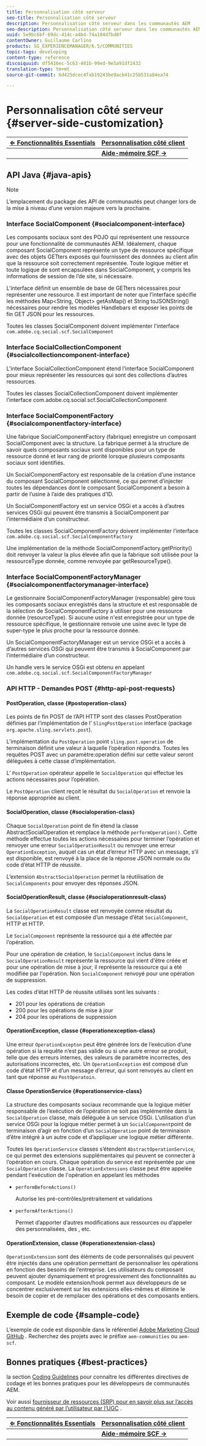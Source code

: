 ```yaml
---
title: Personnalisation côté serveur
seo-title: Personnalisation côté serveur
description: Personnalisation côté serveur dans les communautés AEM
seo-description: Personnalisation côté serveur dans les communautés AEM
uuid: 5e9bc6bf-69dc-414c-a4bd-74a104d7bd8f
contentOwner: Guillaume Carlino
products: SG_EXPERIENCEMANAGER/6.5/COMMUNITIES
topic-tags: developing
content-type: reference
discoiquuid: df5416ec-5c63-481b-99ed-9e5a91df2432
translation-type: tm+mt
source-git-commit: 6d425dcec4fab19243be9acb41c25b531a84ea74

---
```



# Personnalisation côté serveur {#server-side-customization}

| **[⇐ Fonctionnalités Essentials](essentials.md)** | **[Personnalisation côté client](client-customize.md)** |
|---|---|
|  | **[Aide-mémoire SCF →](handlebars-helpers.md)** |

## API Java {#java-apis}

>[!NOTE]
>
>L’emplacement du package des API de communautés peut changer lors de la mise à niveau d’une version majeure vers la prochaine.


### Interface SocialComponent {#socialcomponent-interface}

Les composants sociaux sont des POJO qui représentent une ressource pour une fonctionnalité de communautés AEM. Idéalement, chaque composant SocialComponent représente un type de ressource spécifique avec des objets GETters exposés qui fournissent des données au client afin que la ressource soit correctement représentée. Toute logique métier et toute logique de  sont encapsulées dans SocialComponent, y compris les informations de session de l’de site, si nécessaire.

L’interface définit un ensemble de base de GETters nécessaires pour représenter une ressource. Il est important de noter que l’interface spécifie les méthodes Map&lt;String, Object> getAsMap() et String toJSONString() nécessaires pour rendre les modèles Handlebars et exposer les points de fin GET JSON pour les ressources.

Toutes les classes SocialComponent doivent implémenter l’interface `com.adobe.cq.social.scf.SocialComponent`

### Interface SocialCollectionComponent {#socialcollectioncomponent-interface}

L’interface SocialCollectionComponent étend l’interface SocialComponent pour mieux représenter les ressources qui sont des collections d’autres ressources.

Toutes les classes SocialCollectionComponent doivent implémenter l’interface com.adobe.cq.social.scf.SocialCollectionComponent

### Interface SocialComponentFactory {#socialcomponentfactory-interface}

Une fabrique SocialComponentFactory (fabrique) enregistre un composant SocialComponent avec la structure. La fabrique permet à la structure de savoir quels composants sociaux sont disponibles pour un type de ressource donné et leur rang de priorité lorsque plusieurs composants sociaux sont identifiés.

Un SocialComponentFactory est responsable de la création d’une instance du composant SocialComponent sélectionné, ce qui permet d’injecter toutes les dépendances dont le composant SocialComponent a besoin à partir de l’usine à l’aide des pratiques d’ID.

Un SocialComponentFactory est un service OSGi et a accès à d’autres services OSGi qui peuvent être transmis à SocialComponent par l’intermédiaire d’un constructeur.

Toutes les classes SocialComponentFactory doivent implémenter l’interface `com.adobe.cq.social.scf.SocialComponentFactory`

Une implémentation de la méthode SocialComponentFactory.getPriority() doit renvoyer la valeur la plus élevée afin que la fabrique soit utilisée pour la ressourceType donnée, comme renvoyée par getResourceType().

### Interface SocialComponentFactoryManager {#socialcomponentfactorymanager-interface}

Le gestionnaire SocialComponentFactoryManager (responsable) gère tous les composants sociaux enregistrés dans la structure et est responsable de la sélection de SocialComponentFactory à utiliser pour une ressource donnée (resourceType). Si aucune usine n&#39;est enregistrée pour un type de ressource spécifique, le gestionnaire renvoie une usine avec le type de super-type le plus proche pour la ressource donnée.

Un SocialComponentFactoryManager est un service OSGi et a accès à d’autres services OSGi qui peuvent être transmis à SocialComponent par l’intermédiaire d’un constructeur.

Un handle vers le service OSGi est obtenu en appelant `com.adobe.cq.social.scf.SocialComponentFactoryManager`

### API HTTP - Demandes POST {#http-api-post-requests}

#### PostOperation, classe {#postoperation-class}

Les points de fin POST de l’API HTTP sont des classes PostOperation définies par l’implémentation de l’ `SlingPostOperation` interface (package `org.apache.sling.servlets.post`).

L’implémentation du `PostOperation` point `sling.post.operation` de terminaison définit une valeur à laquelle l’opération répondra. Toutes les requêtes POST avec un paramètre:operation défini sur cette valeur seront déléguées à cette classe d’implémentation.

L’ `PostOperation` opérateur appelle le `SocialOperation` qui effectue les actions nécessaires pour l’opération.

Le `PostOperation` client reçoit le résultat du `SocialOperation` et renvoie la réponse appropriée au client.

#### SocialOperation, classe {#socialoperation-class}

Chaque `SocialOperation` point de fin étend la classe AbstractSocialOperation et remplace la méthode `performOperation()`. Cette méthode effectue toutes les actions nécessaires pour terminer l’opération et renvoyer une erreur `SocialOperationResult` ou renvoyer une erreur `OperationException`, auquel cas un état d’erreur HTTP avec un message, s’il est disponible, est renvoyé à la place de la réponse JSON normale ou du code d’état HTTP de réussite.

L’extension `AbstractSocialOperation` permet la réutilisation de `SocialComponents` pour envoyer des réponses JSON.

#### SocialOperationResult, classe {#socialoperationresult-class}

La `SocialOperationResult` classe est renvoyée comme résultat du `SocialOperation` et est composée d’un message d’état `SocialComponent`, HTTP et HTTP.

Le `SocialComponent` représente la ressource qui a été affectée par l’opération.

Pour une opération de création, le `SocialComponent` inclus dans le `SocialOperationResult` représente la ressource qui vient d&#39;être créée et pour une opération de mise à jour, il représente la ressource qui a été modifiée par l&#39;opération. Non `SocialComponent` renvoyé pour une opération de suppression.

Les codes d’état HTTP de réussite utilisés sont les suivants :

* 201 pour les opérations de création
* 200 pour les opérations de mise à jour
* 204 pour les opérations de suppression

#### OperationException, classe {#operationexception-class}

Une erreur `OperationExcepton` peut être générée lors de l’exécution d’une opération si la requête n’est pas valide ou si une autre erreur se produit, telle que des erreurs internes, des valeurs de paramètre incorrectes, des autorisations incorrectes, etc. Un `OperationException` est composé d’un code d’état HTTP et d’un message d’erreur, qui sont renvoyés au client en tant que réponse au `PostOperatoin`.

#### Classe OperationService {#operationservice-class}

La structure des composants sociaux recommande que la logique métier responsable de l’exécution de l’opération ne soit pas implémentée dans la `SocialOperation` classe, mais déléguée à un service OSGi. L’utilisation d’un service OSGi pour la logique métier permet à un `SocialComponent`point de terminaison d’agir en fonction d’un `SocialOperation` point de terminaison d’être intégré à un autre code et d’appliquer une logique métier différente.

Toutes les `OperationService` classes s’étendent `AbstractOperationService`, ce qui permet des extensions supplémentaires qui peuvent se connecter à l’opération en cours. Chaque opération du service est représentée par une `SocialOperation` classe. La `OperationExtensions` classe peut être appelée pendant l&#39;exécution de l&#39;opération en appelant les méthodes

* `performBeforeActions()`

   Autorise les pré-contrôles/prétraitement et validations
* `performAfterActions()`

   Permet d’apporter d’autres modifications aux ressources ou d’appeler des  personnalisées, des , etc.

#### OperationExtension, classe {#operationextension-class}

`OperationExtension` sont des éléments de code personnalisés qui peuvent être injectés dans une opération permettant de personnaliser les opérations en fonction des besoins de l’entreprise. Les utilisateurs du composant peuvent ajouter dynamiquement et progressivement des fonctionnalités au composant. Le modèle extension/hook permet aux développeurs de se concentrer exclusivement sur les extensions elles-mêmes et élimine le besoin de copier et de remplacer des opérations et des composants entiers.

## Exemple de code {#sample-code}

L’exemple de code est disponible dans le référentiel [Adobe Marketing Cloud GitHub](https://github.com/Adobe-Marketing-Cloud) . Recherchez des projets avec le préfixe `aem-communities` ou `aem-scf`.

## Bonnes pratiques {#best-practices}

 la section [Coding Guidelines](code-guide.md) pour connaître les différentes directives de codage et les bonnes pratiques pour les développeurs de communautés AEM.

Voir aussi [fournisseur de ressources  (SRP) pour en savoir plus sur l’accès au contenu généré par l’utilisateur par l’UGC](srp.md) .

| **[⇐ Fonctionnalités Essentials](essentials.md)** | **[Personnalisation côté client](client-customize.md)** |
|---|---|
|  | **[Aide-mémoire SCF →](handlebars-helpers.md)** |

